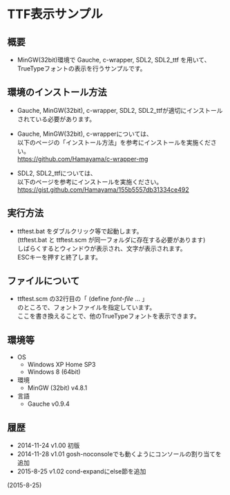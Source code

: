 # TTF表示サンプル

## 概要
- MinGW(32bit)環境で Gauche, c-wrapper, SDL2, SDL2_ttf を用いて、  
  TrueTypeフォントの表示を行うサンプルです。


## 環境のインストール方法
- Gauche, MinGW(32bit), c-wrapper, SDL2, SDL2_ttfが適切にインストールされている必要があります。

- Gauche, MinGW(32bit), c-wrapperについては、  
  以下のページの「インストール方法」を参考にインストールを実施ください。  
  https://github.com/Hamayama/c-wrapper-mg

- SDL2, SDL2_ttfについては、  
  以下のページを参考にインストールを実施ください。  
  https://gist.github.com/Hamayama/155b5557db31334ce492


## 実行方法
- ttftest.bat をダブルクリック等で起動します。  
  (ttftest.bat と ttftest.scm が同一フォルダに存在する必要があります)  
  しばらくするとウィンドウが表示され、文字が表示されます。  
  ESCキーを押すと終了します。


## ファイルについて
- ttftest.scm の32行目の「 (define *font-file* ... 」  
  のところで、フォントファイルを指定しています。  
  ここを書き換えることで、他のTrueTypeフォントを表示できます。


## 環境等
- OS
  - Windows XP Home SP3
  - Windows 8 (64bit)
- 環境
  - MinGW (32bit) v4.8.1
- 言語
  - Gauche v0.9.4

## 履歴
- 2014-11-24 v1.00 初版
- 2014-11-28 v1.01 gosh-noconsoleでも動くようにコンソールの割り当てを追加
- 2015-8-25  v1.02 cond-expandにelse節を追加


(2015-8-25)
